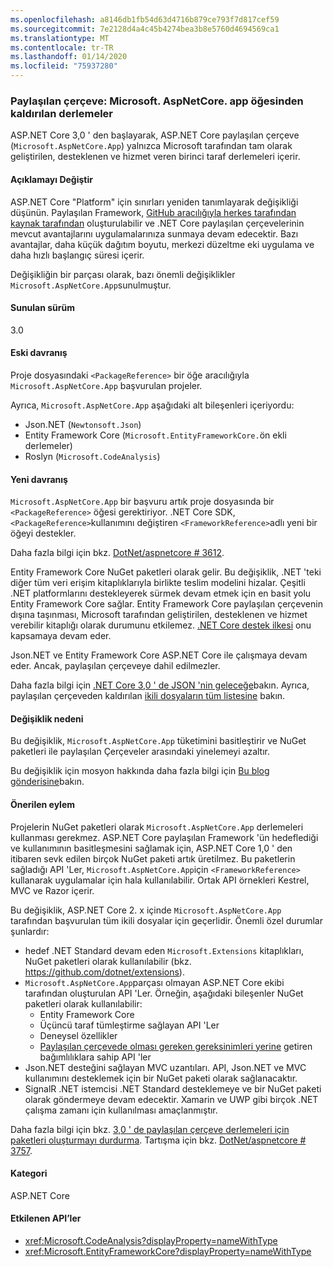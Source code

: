 ```yaml
---
ms.openlocfilehash: a8146db1fb54d63d4716b879ce793f7d817cef59
ms.sourcegitcommit: 7e2128d4a4c45b4274bea3b8e5760d4694569ca1
ms.translationtype: MT
ms.contentlocale: tr-TR
ms.lasthandoff: 01/14/2020
ms.locfileid: "75937280"
---
```

### <a name="shared-framework-assemblies-removed-from-microsoftaspnetcoreapp"></a>Paylaşılan çerçeve: Microsoft. AspNetCore. app öğesinden kaldırılan derlemeler

ASP.NET Core 3,0 ' den başlayarak, ASP.NET Core paylaşılan çerçeve (`Microsoft.AspNetCore.App`) yalnızca Microsoft tarafından tam olarak geliştirilen, desteklenen ve hizmet veren birinci taraf derlemeleri içerir.

#### <a name="change-description"></a>Açıklamayı Değiştir

ASP.NET Core "Platform" için sınırları yeniden tanımlayarak değişikliği düşünün. Paylaşılan Framework, [GitHub aracılığıyla herkes tarafından kaynak tarafından](https://github.com/dotnet/source-build) oluşturulabilir ve .NET Core paylaşılan çerçevelerinin mevcut avantajlarını uygulamalarınıza sunmaya devam edecektir. Bazı avantajlar, daha küçük dağıtım boyutu, merkezi düzeltme eki uygulama ve daha hızlı başlangıç süresi içerir.

Değişikliğin bir parçası olarak, bazı önemli değişiklikler `Microsoft.AspNetCore.App`sunulmuştur.

#### <a name="version-introduced"></a>Sunulan sürüm

3.0

#### <a name="old-behavior"></a>Eski davranış

Proje dosyasındaki `<PackageReference>` bir öğe aracılığıyla `Microsoft.AspNetCore.App` başvurulan projeler.

Ayrıca, `Microsoft.AspNetCore.App` aşağıdaki alt bileşenleri içeriyordu:

- Json.NET (`Newtonsoft.Json`)
- Entity Framework Core (`Microsoft.EntityFrameworkCore.`ön ekli derlemeler)
- Roslyn (`Microsoft.CodeAnalysis`)

#### <a name="new-behavior"></a>Yeni davranış

`Microsoft.AspNetCore.App` bir başvuru artık proje dosyasında bir `<PackageReference>` öğesi gerektiriyor. .NET Core SDK, `<PackageReference>`kullanımını değiştiren `<FrameworkReference>`adlı yeni bir öğeyi destekler.

Daha fazla bilgi için bkz. [DotNet/aspnetcore # 3612](https://github.com/dotnet/aspnetcore/issues/3612).

Entity Framework Core NuGet paketleri olarak gelir. Bu değişiklik, .NET 'teki diğer tüm veri erişim kitaplıklarıyla birlikte teslim modelini hizalar. Çeşitli .NET platformlarını destekleyerek sürmek devam etmek için en basit yolu Entity Framework Core sağlar. Entity Framework Core paylaşılan çerçevenin dışına taşınması, Microsoft tarafından geliştirilen, desteklenen ve hizmet verebilir kitaplığı olarak durumunu etkilemez. [.NET Core destek ilkesi](https://www.microsoft.com/net/platform/support-policy) onu kapsamaya devam eder.

Json.NET ve Entity Framework Core ASP.NET Core ile çalışmaya devam eder. Ancak, paylaşılan çerçeveye dahil edilmezler.

Daha fazla bilgi için [.NET Core 3,0 ' de JSON 'nin geleceğe](https://github.com/dotnet/announcements/issues/90)bakın. Ayrıca, paylaşılan çerçeveden kaldırılan [ikili dosyaların tüm listesine](https://github.com/dotnet/aspnetcore/issues/3755) bakın.

#### <a name="reason-for-change"></a>Değişiklik nedeni

Bu değişiklik, `Microsoft.AspNetCore.App` tüketimini basitleştirir ve NuGet paketleri ile paylaşılan Çerçeveler arasındaki yinelemeyi azaltır.

Bu değişiklik için mosyon hakkında daha fazla bilgi için [Bu blog gönderisine](https://devblogs.microsoft.com/aspnet/a-first-look-at-changes-coming-in-asp-net-core-3-0/)bakın.

#### <a name="recommended-action"></a>Önerilen eylem

Projelerin NuGet paketleri olarak `Microsoft.AspNetCore.App` derlemeleri kullanması gerekmez. ASP.NET Core paylaşılan Framework 'ün hedeflediği ve kullanımının basitleşmesini sağlamak için, ASP.NET Core 1,0 ' den itibaren sevk edilen birçok NuGet paketi artık üretilmez. Bu paketlerin sağladığı API 'Ler, `Microsoft.AspNetCore.App`için `<FrameworkReference>` kullanarak uygulamalar için hala kullanılabilir. Ortak API örnekleri Kestrel, MVC ve Razor içerir.

Bu değişiklik, ASP.NET Core 2. x içinde `Microsoft.AspNetCore.App` tarafından başvurulan tüm ikili dosyalar için geçerlidir. Önemli özel durumlar şunlardır:

- hedef .NET Standard devam eden `Microsoft.Extensions` kitaplıkları, NuGet paketleri olarak kullanılabilir (bkz. https://github.com/dotnet/extensions).
- `Microsoft.AspNetCore.App`parçası olmayan ASP.NET Core ekibi tarafından oluşturulan API 'Ler. Örneğin, aşağıdaki bileşenler NuGet paketleri olarak kullanılabilir:
  - Entity Framework Core
  - Üçüncü taraf tümleştirme sağlayan API 'Ler
  - Deneysel özellikler
  - [Paylaşılan çerçevede olması gereken gereksinimleri yerine](https://github.com/dotnet/aspnetcore/blob/4e44e5bcbedd961cc0d4f6b846699c7c494f5597/docs/SharedFramework.md) getiren bağımlılıklara sahip API 'ler
- Json.NET desteğini sağlayan MVC uzantıları. API, Json.NET ve MVC kullanımını desteklemek için bir NuGet paketi olarak sağlanacaktır.
- SignalR .NET istemcisi .NET Standard desteklemeye ve bir NuGet paketi olarak göndermeye devam edecektir. Xamarin ve UWP gibi birçok .NET çalışma zamanı için kullanılması amaçlanmıştır.

Daha fazla bilgi için bkz. [3,0 ' de paylaşılan çerçeve derlemeleri için paketleri oluşturmayı durdurma](https://github.com/dotnet/aspnetcore/issues/3756). Tartışma için bkz. [DotNet/aspnetcore # 3757](https://github.com/dotnet/aspnetcore/issues/3757).

#### <a name="category"></a>Kategori

ASP.NET Core

#### <a name="affected-apis"></a>Etkilenen API’ler

- <xref:Microsoft.CodeAnalysis?displayProperty=nameWithType>
- <xref:Microsoft.EntityFrameworkCore?displayProperty=nameWithType>

<!--

#### Affected APIs

- `N:Microsoft.CodeAnalysis`
- `N:Microsoft.EntityFrameworkCore`

-->
